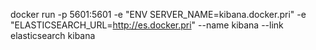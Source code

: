 

docker run -p 5601:5601 -e "ENV SERVER_NAME=kibana.docker.pri" -e "ELASTICSEARCH_URL=http://es.docker.pri" --name kibana --link elasticsearch kibana
